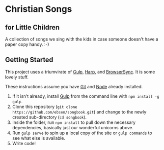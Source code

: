# Christian Songs
## for Little Children

A collection of songs we sing with the kids in case someone doesn't have a paper copy handy. :-)

## Getting Started
This project uses a triumvirate of [Gulp], [Harp], and [BrowserSync]. It is some lovely stuff.

These instructions assume you have [Git] and [Node] already installed.

1. If it isn't already, install [Gulp] from the command line with `npm install -g gulp`.
2. Clone this repository (`git clone https://github.com/ebsen/songbook.git`) and change to the newly created sub-directory (`cd songbook`).
3. Inside the folder, run `npm install` to pull down the necessary dependencies, basically just our wonderful unicorns above.
5. Run `gulp serve` to spin up a local copy of the site or `gulp commands` to see what else is available.
4. Write code!



[BrowserSync]: http://www.browsersync.io/
[Git]: http://git-scm.com/
[Gulp]: http://gulpjs.com/
[Harp]: http://harpjs.com/
[Node]: http://nodejs.org/
